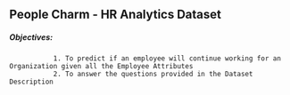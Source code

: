 ## People Charm - HR Analytics Dataset

##### Objectives:
               1. To predict if an employee will continue working for an Organization given all the Employee Attributes
               2. To answer the questions provided in the Dataset Description

